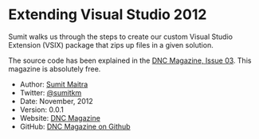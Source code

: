 Extending Visual Studio 2012
============================

Sumit walks us through the steps to create our custom Visual Studio Extension (VSIX) package that zips up files in a given solution.

The source code has been explained in the [DNC Magazine, Issue 03](http://www.dotnetcurry.com/magazine/dnc-magazine-issue3.aspx). This magazine is absolutely free.

* Author: [Sumit Maitra](http://www.sumitmaitra.com)
* Twitter: [@sumitkm](http://www.twitter.com/sumitkm)
* Date: November, 2012
* Version: 0.0.1
* Website: [DNC Magazine](http://www.dotnetcurry.com/magazine/dnc-magazine-issue3.aspx)
* GitHub: [DNC Magazine on Github](https://github.com/dotnetcurry/zip-n-share-dncmag-03)
